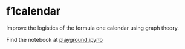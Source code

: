 # f1calendar
Improve the logistics of the formula one calendar using graph theory.

Find the notebook at [playground.ipynb](./playground.ipynb)
